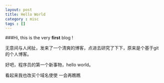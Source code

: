 ```yaml
---
layout: post
title: Hello World
category : misc
tags : []
---
```



###Hi, this is the very **first** blog !

无意间与人闲扯，发来了一个清爽的博客，点进去研究了下下，原来是个基于git的个人博客。

好吧，程序员的第一个新事物，hello world。

看起来我也改买个域名使使  一会再瞧瞧
